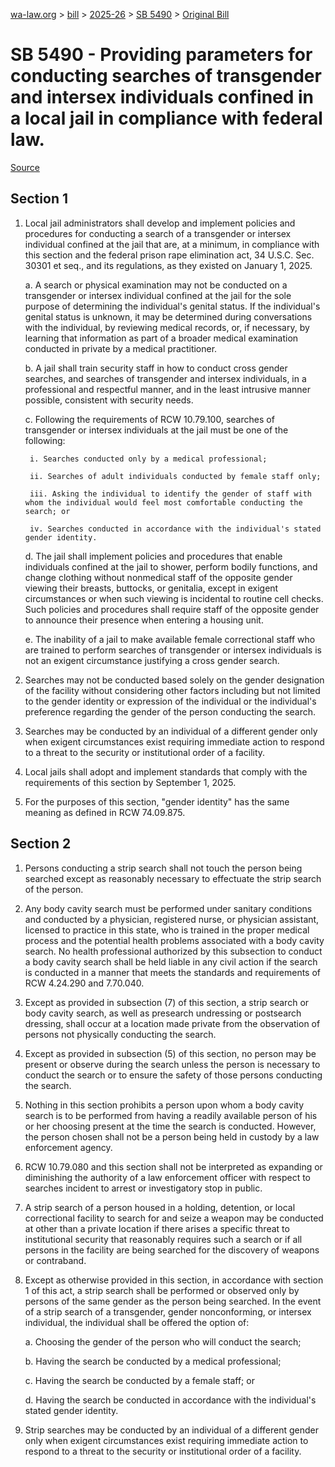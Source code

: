 [wa-law.org](/) > [bill](/bill/) > [2025-26](/bill/2025-26/) > [SB 5490](/bill/2025-26/sb/5490/) > [Original Bill](/bill/2025-26/sb/5490/1/)

# SB 5490 - Providing parameters for conducting searches of transgender and intersex individuals confined in a local jail in compliance with federal law.

[Source](http://lawfilesext.leg.wa.gov/biennium/2025-26/Pdf/Bills/Senate%20Bills/5490.pdf)

## Section 1
1. Local jail administrators shall develop and implement policies and procedures for conducting a search of a transgender or intersex individual confined at the jail that are, at a minimum, in compliance with this section and the federal prison rape elimination act, 34 U.S.C. Sec. 30301 et seq., and its regulations, as they existed on January 1, 2025.

    a. A search or physical examination may not be conducted on a transgender or intersex individual confined at the jail for the sole purpose of determining the individual's genital status. If the individual's genital status is unknown, it may be determined during conversations with the individual, by reviewing medical records, or, if necessary, by learning that information as part of a broader medical examination conducted in private by a medical practitioner.

    b. A jail shall train security staff in how to conduct cross gender searches, and searches of transgender and intersex individuals, in a professional and respectful manner, and in the least intrusive manner possible, consistent with security needs.

    c. Following the requirements of RCW 10.79.100, searches of transgender or intersex individuals at the jail must be one of the following:

        i. Searches conducted only by a medical professional;

        ii. Searches of adult individuals conducted by female staff only;

        iii. Asking the individual to identify the gender of staff with whom the individual would feel most comfortable conducting the search; or

        iv. Searches conducted in accordance with the individual's stated gender identity.

    d. The jail shall implement policies and procedures that enable individuals confined at the jail to shower, perform bodily functions, and change clothing without nonmedical staff of the opposite gender viewing their breasts, buttocks, or genitalia, except in exigent circumstances or when such viewing is incidental to routine cell checks. Such policies and procedures shall require staff of the opposite gender to announce their presence when entering a housing unit.

    e. The inability of a jail to make available female correctional staff who are trained to perform searches of transgender or intersex individuals is not an exigent circumstance justifying a cross gender search.

2. Searches may not be conducted based solely on the gender designation of the facility without considering other factors including but not limited to the gender identity or expression of the individual or the individual's preference regarding the gender of the person conducting the search.

3. Searches may be conducted by an individual of a different gender only when exigent circumstances exist requiring immediate action to respond to a threat to the security or institutional order of a facility.

4. Local jails shall adopt and implement standards that comply with the requirements of this section by September 1, 2025.

5. For the purposes of this section, "gender identity" has the same meaning as defined in RCW 74.09.875.

## Section 2
1. Persons conducting a strip search shall not touch the person being searched except as reasonably necessary to effectuate the strip search of the person.

2. Any body cavity search must be performed under sanitary conditions and conducted by a physician, registered nurse, or physician assistant, licensed to practice in this state, who is trained in the proper medical process and the potential health problems associated with a body cavity search. No health professional authorized by this subsection to conduct a body cavity search shall be held liable in any civil action if the search is conducted in a manner that meets the standards and requirements of RCW 4.24.290 and 7.70.040.

3. Except as provided in subsection (7) of this section, a strip search or body cavity search, as well as presearch undressing or postsearch dressing, shall occur at a location made private from the observation of persons not physically conducting the search.

4. Except as provided in subsection (5) of this section, no person may be present or observe during the search unless the person is necessary to conduct the search or to ensure the safety of those persons conducting the search.

5. Nothing in this section prohibits a person upon whom a body cavity search is to be performed from having a readily available person of his or her choosing present at the time the search is conducted. However, the person chosen shall not be a person being held in custody by a law enforcement agency.

6. RCW 10.79.080 and this section shall not be interpreted as expanding or diminishing the authority of a law enforcement officer with respect to searches incident to arrest or investigatory stop in public.

7. A strip search of a person housed in a holding, detention, or local correctional facility to search for and seize a weapon may be conducted at other than a private location if there arises a specific threat to institutional security that reasonably requires such a search or if all persons in the facility are being searched for the discovery of weapons or contraband.

8. Except as otherwise provided in this section, in accordance with section 1 of this act, a strip search shall be performed or observed only by persons of the same gender as the person being searched. In the event of a strip search of a transgender, gender nonconforming, or intersex individual, the individual shall be offered the option of:

    a. Choosing the gender of the person who will conduct the search;

    b. Having the search be conducted by a medical professional;

    c. Having the search be conducted by a female staff; or

    d. Having the search be conducted in accordance with the individual's stated gender identity.

9. Strip searches may be conducted by an individual of a different gender only when exigent circumstances exist requiring immediate action to respond to a threat to the security or institutional order of a facility.
